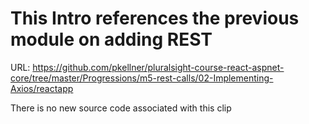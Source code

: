 # This Intro references the previous module on adding REST

URL:  https://github.com/pkellner/pluralsight-course-react-aspnet-core/tree/master/Progressions/m5-rest-calls/02-Implementing-Axios/reactapp  

There is no new source code associated with this clip